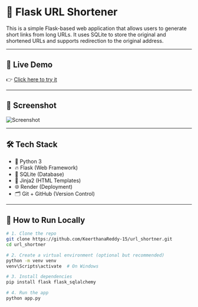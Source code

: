# 🔗 Flask URL Shortener

This is a simple Flask-based web application that allows users to generate short links from long URLs. It uses SQLite to store the original and shortened URLs and supports redirection to the original address.

---

## 🚀 Live Demo

👉 [Click here to try it](https://url-shortener-keerthana.onrender.com)

---

## 📸 Screenshot

![Screenshot](screenshot.png)

---

## 🛠 Tech Stack

- 🐍 Python 3
- 🔥 Flask (Web Framework)
- 🧱 SQLite (Database)
- 📄 Jinja2 (HTML Templates)
- 🌐 Render (Deployment)
- 🗂 Git + GitHub (Version Control)

---

## 🧪 How to Run Locally

```bash
# 1. Clone the repo
git clone https://github.com/KeerthanaReddy-15/url_shortner.git
cd url_shortner

# 2. Create a virtual environment (optional but recommended)
python -m venv venv
venv\Scripts\activate  # On Windows

# 3. Install dependencies
pip install flask flask_sqlalchemy

# 4. Run the app
python app.py